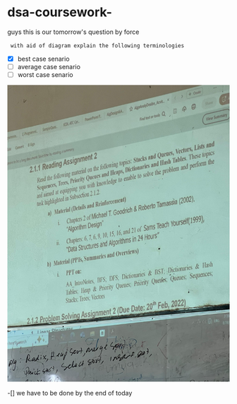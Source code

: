 # dsa-coursework-
guys this is our tomorrow's question by force
```
 with aid of diagram explain the following terminologies
```
- [X]  best case senario
- [ ]  average case senario
- [ ]  worst case senario
<p align="center">
  <img src="images/IMG-20250828-WA0048.jpg" alt="A screenshot of my project">
</p>
 -[] we have to be done by the end of today